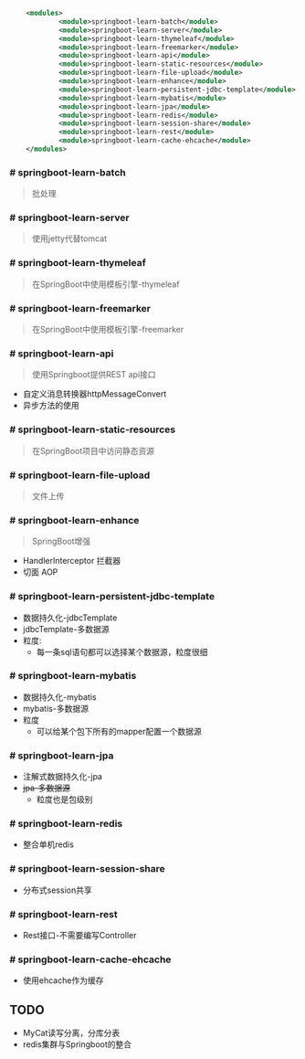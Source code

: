 ```xml
    <modules>
            <module>springboot-learn-batch</module>
            <module>springboot-learn-server</module>
            <module>springboot-learn-thymeleaf</module>
            <module>springboot-learn-freemarker</module>
            <module>springboot-learn-api</module>
            <module>springboot-learn-static-resources</module>
            <module>springboot-learn-file-upload</module>
            <module>springboot-learn-enhance</module>
            <module>springboot-learn-persistent-jdbc-template</module>
            <module>springboot-learn-mybatis</module>
            <module>springboot-learn-jpa</module>
            <module>springboot-learn-redis</module>
            <module>springboot-learn-session-share</module>
            <module>springboot-learn-rest</module>
            <module>springboot-learn-cache-ehcache</module>
    </modules>
```

### # springboot-learn-batch
> 批处理

### # springboot-learn-server
> 使用jetty代替tomcat

### # springboot-learn-thymeleaf
> 在SpringBoot中使用模板引擎-thymeleaf

### # springboot-learn-freemarker
> 在SpringBoot中使用模板引擎-freemarker

### # springboot-learn-api
> 使用Springboot提供REST api接口
* 自定义消息转换器httpMessageConvert
* 异步方法的使用

### # springboot-learn-static-resources
> 在SpringBoot项目中访问静态资源


### # springboot-learn-file-upload
> 文件上传

### # springboot-learn-enhance
> SpringBoot增强
* HandlerInterceptor    拦截器
* 切面                    AOP

### # springboot-learn-persistent-jdbc-template
* 数据持久化-jdbcTemplate
* jdbcTemplate-多数据源
* 粒度:
    * 每一条sql语句都可以选择某个数据源，粒度很细

### # springboot-learn-mybatis
* 数据持久化-mybatis
* mybatis-多数据源
* 粒度
    * 可以给某个包下所有的mapper配置一个数据源

### # springboot-learn-jpa
* 注解式数据持久化-jpa
* ~~jpa-多数据源~~
    * 粒度也是包级别

### # springboot-learn-redis
* 整合单机redis

### # springboot-learn-session-share
* 分布式session共享

### # springboot-learn-rest
* Rest接口-不需要编写Controller

### # springboot-learn-cache-ehcache
* 使用ehcache作为缓存


## TODO
* MyCat读写分离，分库分表
* redis集群与Springboot的整合